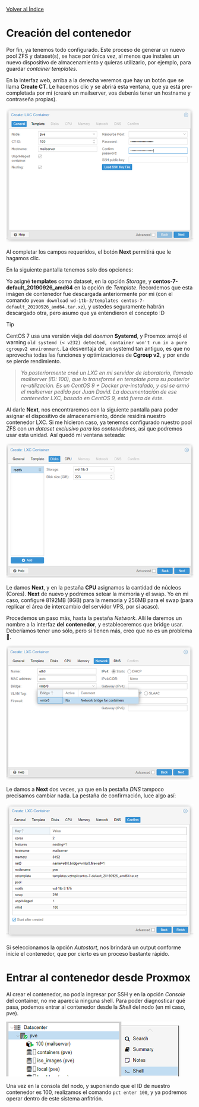 [Volver al Índice](./README.md)

# Creación del contenedor

Por fin, ya tenemos todo configurado. Este proceso de generar un nuevo pool ZFS y dataset(s), se hace por única vez, al menos que instales un nuevo dispositivo de almacenamiento y quieras utilizarlo, por ejemplo, para guardar *container templates*.

En la interfaz web, arriba a la derecha veremos que hay un botón que se llama **Create CT**. Le hacemos clic y se abrirá esta ventana, que ya está pre-completada por mi (crearé un mailserver, vos deberás tener un hostname y contraseña propias).

![Crear CT 1](./README.src/create-ct-1.PNG)

Al completar los campos requeridos, el botón **Next** permitirá que le hagamos clic. 

En la siguiente pantalla tenemos solo dos opciones:

Yo asigné **templates** como dataset, en la opción *Storage*, y **centos-7-default_20190926_amd64** en la opción de *Template*. Recordemos que esta imágen de contenedor fue descargada anteriormente por mi (con el comando `pveam download wd-1tb-3/templates centos-7-default_20190926_amd64.tar.xz`), y ustedes seguramente habrán descargado otra, pero asumo que ya entendieron el concepto :D

> [!TIP]  
> CentOS 7 usa una versión vieja del *daemon* **Systemd**, y Proxmox arrojó el warning `old systemd (< v232) detected, container won't run in a pure cgroupv2 environment`.
> La desventaja de un systemd tan antiguo, es que no aprovecha todas las funciones y optimizaciones de **Cgroup v2**, y por ende se pierde rendimiento.
>
> > *Yo posteriormente creé un LXC en mi servidor de laboratorio, llamado mailserver (ID: 100), que lo transformé en template para su posterior re-utilización. Es un CentOS 9 + Docker pre-instalado, y así se armó el mailserver pedido por Juan David. La documentación de ese contenedor LXC, basado en CentOS 9, está fuera de éste.*

Al darle **Next**, nos encontraremos con la siguiente pantalla para poder asignar el dispositivo de almacenamiento, dónde residirá nuestro contenedor LXC. Si me hicieron caso, ya tenemos configurado nuestro pool ZFS con *un dataset exclusivo para los contenedores*, así que podremos usar esta unidad. Así quedó mi ventana seteada:

![Crear CT 3](./README.src/create-ct-3.PNG)

Le damos **Next**, y en la pestaña **CPU** asignamos la cantidad de núcleos (Cores). **Next** de nuevo y podremos setear la memoria y el swap. Yo en mi caso, configuré 8192MB (8GB) para la memoria y 256MB para el swap (para replicar el área de intercambio del servidor VPS, por si acaso).

Procedemos un paso más, hasta la pestaña *Network*. Allí le daremos un nombre a la interfaz **del contenedor**, y estableceremos que bridge usar. Deberíamos tener uno sólo, pero si tienen más, creo que no es un problema 🤣.

![Configuración del Network en el container](./README.src/create-ct-6-network.PNG)

Le damos a **Next** dos veces, ya que en la pestaña *DNS* tampoco precisamos cambiar nada. La pestaña de confirmación, luce algo así:

![Paso de confirmación](README.src/create-ct-8-confirm.PNG)

Si seleccionamos la opción *Autostart*, nos brindará un output conforme inicie el contenedor, que por cierto es un proceso bastante rápido.

# Entrar al contenedor desde Proxmox

Al crear el contenedor, no podía ingresar por SSH y en la opción *Console* del container, no me aparecía ninguna shell. Para poder diagnosticar qué pasa, podemos entrar al contenedor desde la *Shell* del nodo (en mi caso, pve).

![Shell del Proxmox](README.src/shell-del-host.PNG)

Una vez en la consola del nodo, y suponiendo que el ID de nuestro contenedor es 100, realizamos el comando `pct enter 100`, y ya podremos operar dentro de este sistema anfitrión.